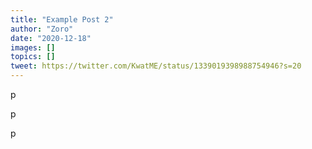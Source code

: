 ```yaml
---
title: "Example Post 2"
author: "Zoro"
date: "2020-12-18"
images: []
topics: []
tweet: https://twitter.com/KwatME/status/1339019398988754946?s=20
---
```


p

p

p
